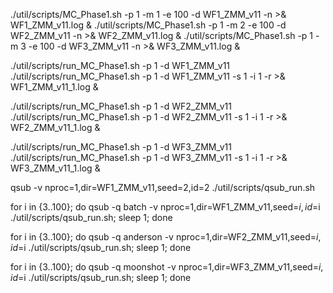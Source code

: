 
./util/scripts/MC_Phase1.sh -p 1 -m 1 -e 100 -d WF1_ZMM_v11 -n >& WF1_ZMM_v11.log &
./util/scripts/MC_Phase1.sh -p 1 -m 2 -e 100 -d WF2_ZMM_v11 -n >& WF2_ZMM_v11.log &
./util/scripts/MC_Phase1.sh -p 1 -m 3 -e 100 -d WF3_ZMM_v11 -n >& WF3_ZMM_v11.log &

./util/scripts/run_MC_Phase1.sh -p 1 -d WF1_ZMM_v11
./util/scripts/run_MC_Phase1.sh -p 1 -d WF1_ZMM_v11 -s 1 -i 1 -r >& WF1_ZMM_v11_1.log &

./util/scripts/run_MC_Phase1.sh -p 1 -d WF2_ZMM_v11
./util/scripts/run_MC_Phase1.sh -p 1 -d WF2_ZMM_v11 -s 1 -i 1 -r >& WF2_ZMM_v11_1.log &

./util/scripts/run_MC_Phase1.sh -p 1 -d WF3_ZMM_v11
./util/scripts/run_MC_Phase1.sh -p 1 -d WF3_ZMM_v11 -s 1 -i 1 -r >& WF3_ZMM_v11_1.log &

qsub -v nproc=1,dir=WF1_ZMM_v11,seed=2,id=2 ./util/scripts/qsub_run.sh 

for i in {3..100}; do qsub -q batch    -v nproc=1,dir=WF1_ZMM_v11,seed=$i,id=$i ./util/scripts/qsub_run.sh; sleep 1; done

for i in {3..100}; do qsub -q anderson -v nproc=1,dir=WF2_ZMM_v11,seed=$i,id=$i ./util/scripts/qsub_run.sh; sleep 1; done

for i in {3..100}; do qsub -q moonshot -v nproc=1,dir=WF3_ZMM_v11,seed=$i,id=$i ./util/scripts/qsub_run.sh; sleep 1; done



